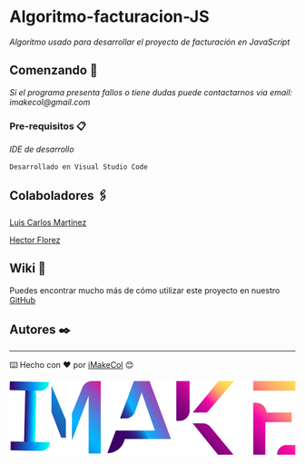 # Algoritmo-facturacion-JS

_Algoritmo usado para desarrollar el proyecto de facturación en JavaScript_

## Comenzando 🚀

_Si el programa presenta fallos o tiene dudas puede contactarnos via email: imakecol@gmail.com_


### Pre-requisitos 📋

_IDE de desarrollo_

```
Desarrollado en Visual Studio Code
```

## Colaboladores 🖇️

[Luis Carlos Martinez](https://github.com/LuisC111/) 


[Hector Florez](https://github.com/hectorf25/)


## Wiki 📖

Puedes encontrar mucho más de cómo utilizar este proyecto en nuestro [GitHub](https://github.com/imakecol/)


## Autores ✒️

---
⌨️ Hecho con ❤️ por [iMakeCol](https://github.com/imakecol/) 😊

<img src="iMake.png" alt="iMake"/>


